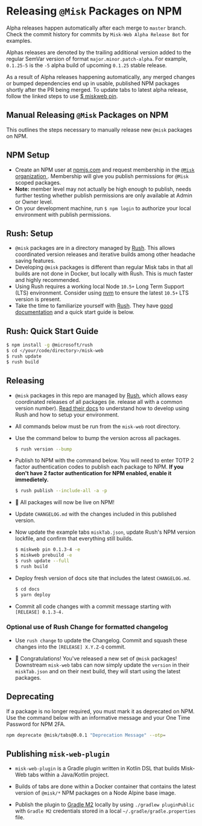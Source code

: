 # Releasing `@Misk` Packages on NPM

Alpha releases happen automatically after each merge to `master` branch. Check the commit history for commits by `Misk-Web Alpha Release Bot` for examples.

Alphas releases are denoted by the trailing additional version added to the regular SemVar version of format `major.minor.patch-alpha`. For example, `0.1.25-5` is the `-5` alpha build of upcoming `0.1.25` stable release.

As a result of Alpha releases happening automatically, any merged changes or bumped dependencies end up in usable, published NPM packages shortly after the PR being merged. To update tabs to latest alpha release, follow the linked steps to use [\$ miskweb pin](https://cashapp.github.io/misk-web/docs/guides/building-a-tab/08-upgrading-misk-web-version).

## Manual Releasing `@Misk` Packages on NPM

This outlines the steps necessary to manually release new `@misk` packages on NPM.

## NPM Setup

- Create an NPM user at [npmjs.com](http://npmjs.com/) and request membership in the [`@Misk` organization ](https://www.npmjs.com/org/misk). Membership will give you publish permissions for `@Misk` scoped packages.
- **Note:** member level may not actually be high enough to publish, needs further testing whether publish permissions are only available at Admin or Owner level.
- On your development machine, run `$ npm login` to authorize your local environment with publish permissions.

## Rush: Setup

- `@misk` packages are in a directory managed by [Rush](https://rushjs.io/). This allows coordinated version releases and iterative builds among other headache saving features.
- Developing `@misk` packages is different than regular Misk tabs in that all builds are not done in Docker, but locally with Rush. This is much faster and highly recommended.
- Using Rush requires a working local Node `10.5+` Long Term Support (LTS) environment. Consider using [nvm](https://github.com/creationix/nvm) to ensure the latest `10.5+` LTS version is present.
- Take the time to familiarize yourself with [Rush](https://rushjs.io/). They have [good documentation](https://rushjs.io/pages/intro/welcome/) and a quick start guide is below.

## Rush: Quick Start Guide

```Bash
$ npm install -g @microsoft/rush
$ cd </your/code/directory>/misk-web
$ rush update
$ rush build
```

## Releasing

- `@misk` packages in this repo are managed by [Rush](https://rushjs.io/), which allows easy coordinated releases of all packages (ie. release all with a common version number). [Read their docs](https://rushjs.io/pages/intro/welcome/) to understand how to develop using Rush and how to setup your environment.
- All commands below must be run from the `misk-web` root directory.
- Use the command below to bump the version across all packages.

  ```Bash
  $ rush version --bump
  ```

- Publish to NPM with the command below. You will need to enter TOTP 2 factor authentication codes to publish each package to NPM. **If you don't have 2 factor authentication for NPM enabled, enable it immedietely.**

  ```Bash
  $ rush publish --include-all -a -p
  ```

- 🎉 All packages will now be live on NPM!

- Update `CHANGELOG.md` with the changes included in this published version.

- Now update the example tabs `miskTab.json`, update Rush's NPM version lockfile, and confirm that everything still builds.

  ```Bash
  $ miskweb pin 0.1.3-4 -e
  $ miskweb prebuild -e
  $ rush update --full
  $ rush build
  ```

- Deploy fresh version of docs site that includes the latest `CHANGELOG.md`.

  ```Bash
  $ cd docs
  $ yarn deploy
  ```

- Commit all code changes with a commit message starting with `[RELEASE] 0.1.3-4.`

### Optional use of Rush Change for formatted changelog

- Use `rush change` to update the Changelog. Commit and squash these changes into the `[RELEASE] X.Y.Z-Q` commit.

- 🎉 Congratulations! You've released a new set of `@misk` packages! Downstream `misk-web` tabs can now simply update the `version` in their `miskTab.json` and on their next build, they will start using the latest packages.

## Deprecating

If a package is no longer required, you must mark it as deprecated on NPM. Use the command below with an informative message and your One Time Password for NPM 2FA.

```Bash
npm deprecate @misk/tabs@0.0.1 "Deprecation Message" --otp=
```

## Publishing `misk-web-plugin`

- `misk-web-plugin` is a Gradle plugin written in Kotlin DSL that builds Misk-Web tabs within a Java/Kotlin project.

- Builds of tabs are done within a Docker container that contains the latest version of `@misk/*` NPM packages on a Node Alpine base image.

- Publish the plugin to [Gradle M2](https://plugins.gradle.org/plugin/com.squareup.misk-web-plugin) locally by using `./gradlew pluginPublic` with `Gradle M2` credentials stored in a local `~/.gradle/gradle.properties` file.
